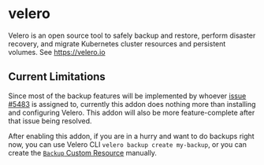# velero

Velero is an open source tool to safely backup and restore, perform disaster recovery, and migrate Kubernetes cluster resources and persistent volumes. See https://velero.io

## Current Limitations

Since most of the backup features will be implemented by whoever [issue #5483](https://github.com/kubevela/kubevela/issues/5483) is assigned to, currently this addon does nothing more than installing and configuring Velero. This addon will also be more feature-complete after that issue being resolved.

After enabling this addon, if you are in a hurry and want to do backups right now, you can use Velero CLI `velero backup create my-backup`, or you can create the [`Backup` Custom Resource](https://velero.io/docs/v1.10/backup-reference/) manually.
